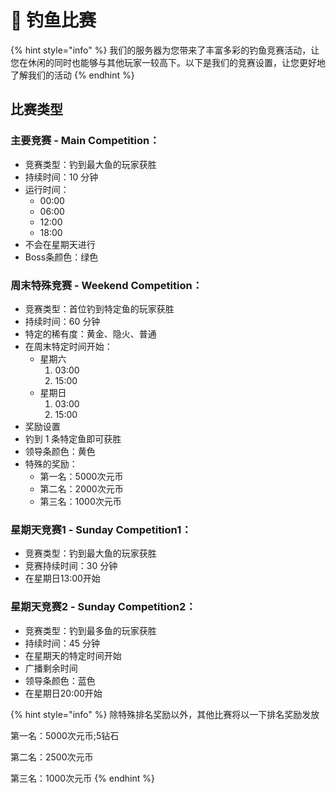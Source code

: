 # 🏁 钓鱼比赛

{% hint style="info" %}
我们的服务器为您带来了丰富多彩的钓鱼竞赛活动，让您在休闲的同时也能够与其他玩家一较高下。以下是我们的竞赛设置，让您更好地了解我们的活动
{% endhint %}

## 比赛类型

### **主要竞赛 - Main Competition：**

* 竞赛类型：钓到最大鱼的玩家获胜
* 持续时间：10 分钟
* 运行时间：
  * 00:00
  * 06:00
  * 12:00
  * 18:00
* 不会在星期天进行
* Boss条颜色：绿色

### **周末特殊竞赛 - Weekend Competition：**

* 竞赛类型：首位钓到特定鱼的玩家获胜
* 持续时间：60 分钟
* 特定的稀有度：黄金、隐火、普通
* 在周末特定时间开始：
  * 星期六
    1. 03:00
    2. 15:00
  * 星期日
    1. 03:00
    2. 15:00
* 奖励设置
* 钓到 1 条特定鱼即可获胜
* 领导条颜色：黄色
* 特殊的奖励：
  * 第一名：5000次元币
  * 第二名：2000次元币
  * 第三名：1000次元币

### **星期天竞赛1 - Sunday Competition1：**

* 竞赛类型：钓到最大鱼的玩家获胜
* 竞赛持续时间：30 分钟
* 在星期日13:00开始

### **星期天竞赛2 - Sunday Competition2：**

* 竞赛类型：钓到最多鱼的玩家获胜
* 持续时间：45 分钟
* 在星期天的特定时间开始
* 广播剩余时间
* 领导条颜色：蓝色
* 在星期日20:00开始



{% hint style="info" %}
除特殊排名奖励以外，其他比赛将以一下排名奖励发放

第一名：5000次元币;5钻石

第二名：2500次元币

第三名：1000次元币
{% endhint %}

